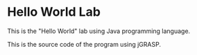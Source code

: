 # Hello World Lab

This is the "Hello World" lab using Java programming language. 

This is the source code of the program using jGRASP. 
